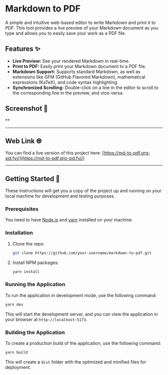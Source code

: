 # Markdown to PDF

A simple and intuitive web-based editor to write Markdown and print it to PDF. This tool provides a live preview of your Markdown document as you type and allows you to easily save your work as a PDF file.

## Features ✨

- **Live Preview:** See your rendered Markdown in real-time.
- **Print to PDF:** Easily print your Markdown document to a PDF file.
- **Markdown Support:** Supports standard Markdown, as well as extensions like GFM (GitHub Flavored Markdown), mathematical expressions (KaTeX), and code syntax highlighting.
- **Synchronized Scrolling:** Double-click on a line in the editor to scroll to the corresponding line in the preview, and vice-versa.

## Screenshot 📸

\*\*

---

## Web Link 🌐

You can find a live version of this project here: [https://md-to-pdf.grg-sid.fyi/](https://md-to-pdf.grg-sid.fyi/)

---

## Getting Started 🚀

These instructions will get you a copy of the project up and running on your local machine for development and testing purposes.

### Prerequisites

You need to have [Node.js](https://nodejs.org/) and [yarn](https://yarnpkg.com/) installed on your machine.

### Installation

1.  Clone the repo:
    ```sh
    git clone https://github.com/your-username/markdown-to-pdf.git
    ```
2.  Install NPM packages:
    ```sh
    yarn install
    ```

### Running the Application

To run the application in development mode, use the following command:

```sh
yarn dev
```

This will start the development server, and you can view the application in your browser at `http://localhost:5173`.

### Building the Application

To create a production build of the application, use the following command:

```sh
yarn build
```

This will create a `dist` folder with the optimized and minified files for deployment.
